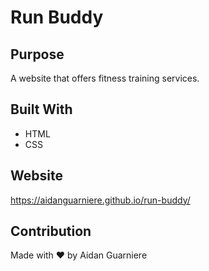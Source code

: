 # Run Buddy

## Purpose
A website that offers fitness training services.

## Built With
* HTML
* CSS

## Website
https://aidanguarniere.github.io/run-buddy/

## Contribution
Made with ❤️ by Aidan Guarniere
